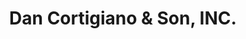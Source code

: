 ---
title: "Dan Cortigiano & Son, INC."
url: /fairfield/dan-cortigiano-und-son-inc/
shop: Autowerkstatt
---